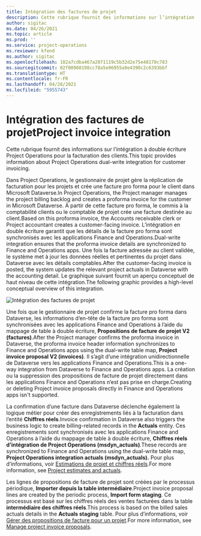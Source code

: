 ```yaml
---
title: Intégration des factures de projet
description: Cette rubrique fournit des informations sur l’intégration à double écriture Project Operations pour la facturation des clients.
author: sigitac
ms.date: 04/26/2021
ms.topic: article
ms.prod: ''
ms.service: project-operations
ms.reviewer: kfend
ms.author: sigitac
ms.openlocfilehash: 102a7cdba467a2071119c5b32d2e75e48170c783
ms.sourcegitcommit: 02f00960198cc78a5e96955a9e4390c2c6393bbf
ms.translationtype: HT
ms.contentlocale: fr-FR
ms.lasthandoff: 04/28/2021
ms.locfileid: "5955743"
---
```

# <a name="project-invoice-integration"></a><span data-ttu-id="8504e-103">Intégration des factures de projet</span><span class="sxs-lookup"><span data-stu-id="8504e-103">Project invoice integration</span></span>

<span data-ttu-id="8504e-104">Cette rubrique fournit des informations sur l’intégration à double écriture Project Operations pour la facturation des clients.</span><span class="sxs-lookup"><span data-stu-id="8504e-104">This topic provides information about Project Operations dual-write integration for customer invoicing.</span></span>

<span data-ttu-id="8504e-105">Dans Project Operations, le gestionnaire de projet gère la réplication de facturation pour les projets et crée une facture pro forma pour le client dans Microsoft Dataverse.</span><span class="sxs-lookup"><span data-stu-id="8504e-105">In Project Operations, the Project manager manages the project billing backlog and creates a proforma invoice for the customer in Microsoft Dataverse.</span></span> <span data-ttu-id="8504e-106">À partir de cette facture pro forma, le commis à la comptabilité clients ou le comptable de projet crée une facture destinée au client.</span><span class="sxs-lookup"><span data-stu-id="8504e-106">Based on this proforma invoice, the Accounts receivable clerk or Project accountant creates a customer-facing invoice.</span></span> <span data-ttu-id="8504e-107">L’intégration en double écriture garantit que les détails de la facture pro forma sont synchronisés avec les applications Finance and Operations.</span><span class="sxs-lookup"><span data-stu-id="8504e-107">Dual-write integration ensures that the proforma invoice details are synchronized to Finance and Operations apps.</span></span> <span data-ttu-id="8504e-108">Une fois la facture adressée au client validée, le système met à jour les données réelles et pertinentes du projet dans Dataverse avec les détails comptables.</span><span class="sxs-lookup"><span data-stu-id="8504e-108">After the customer-facing invoice is posted, the system updates the relevant project actuals in Dataverse with the accounting detail.</span></span> <span data-ttu-id="8504e-109">Le graphique suivant fournit un aperçu conceptuel de haut niveau de cette intégration.</span><span class="sxs-lookup"><span data-stu-id="8504e-109">The following graphic provides a high-level conceptual overview of this integration.</span></span>

   ![Intégration des factures de projet](./media/DW5Invoicing.png)

<span data-ttu-id="8504e-111">Une fois que le gestionnaire de projet confirme la facture pro forma dans Dataverse, les informations d’en-tête de la facture pro forma sont synchronisées avec les applications Finance and Operations à l’aide du mappage de table à double écriture, **Propositions de facture de projet V2 (factures)**.</span><span class="sxs-lookup"><span data-stu-id="8504e-111">After the Project manager confirms the proforma invoice in Dataverse, the proforma invoice header information synchronizes to Finance and Operations apps using the dual-write table map, **Project invoice proposal V2 (invoices)**.</span></span> <span data-ttu-id="8504e-112">Il s’agit d’une intégration unidirectionnelle de Dataverse vers les applications Finance and Operations.</span><span class="sxs-lookup"><span data-stu-id="8504e-112">This is a one-way integration from Dataverse to Finance and Operations apps.</span></span> <span data-ttu-id="8504e-113">La création ou la suppression des propositions de facture de projet directement dans les applications Finance and Operations n’est pas prise en charge.</span><span class="sxs-lookup"><span data-stu-id="8504e-113">Creating or deleting Project invoice proposals directly in Finance and Operations apps isn't supported.</span></span>

<span data-ttu-id="8504e-114">La confirmation d’une facture dans Dataverse déclenche également la logique métier pour créer des enregistrements liés à la facturation dans l’entité **Chiffres réels**.</span><span class="sxs-lookup"><span data-stu-id="8504e-114">Invoice confirmation in Dataverse also triggers the business logic to create billing-related records in the **Actuals** entity.</span></span> <span data-ttu-id="8504e-115">Ces enregistrements sont synchronisés avec les applications Finance and Operations à l’aide du mappage de table à double écriture, **Chiffres réels d’intégration de Project Operations (msdyn\_actuals)**.</span><span class="sxs-lookup"><span data-stu-id="8504e-115">These records are synchronized to Finance and Operations using the dual-write table map, **Project Operations integration actuals (msdyn\_actuals).**</span></span> <span data-ttu-id="8504e-116">Pour plus d’informations, voir [Estimations de projet et chiffres réels](resource-dual-write-estimates-actuals.md).</span><span class="sxs-lookup"><span data-stu-id="8504e-116">For more information, see [Project estimates and actuals](resource-dual-write-estimates-actuals.md).</span></span> 

<span data-ttu-id="8504e-117">Les lignes de propositions de facture de projet sont créées par le processus périodique, **Importer depuis la table intermédiaire**.</span><span class="sxs-lookup"><span data-stu-id="8504e-117">Project invoice proposal lines are created by the periodic process, **Import form staging**.</span></span> <span data-ttu-id="8504e-118">Ce processus est basé sur les chiffres réels des ventes facturées dans la table **intermédiaire des chiffres réels**.</span><span class="sxs-lookup"><span data-stu-id="8504e-118">This process is based on the billed sales actuals details in the **Actuals staging** table.</span></span> <span data-ttu-id="8504e-119">Pour plus d’informations, voir [Gérer des propositions de facture pour un projet](../invoicing/format-update-project-invoice-proposals.md#create-project-invoice-proposals).</span><span class="sxs-lookup"><span data-stu-id="8504e-119">For more information, see [Manage project invoice proposals](../invoicing/format-update-project-invoice-proposals.md#create-project-invoice-proposals).</span></span> 
